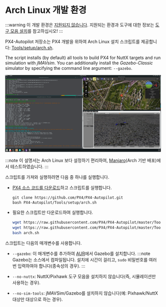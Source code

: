 # Arch Linux 개발 환경

:::warning
이 개발 환경은 [지원되지 않습니다](../advanced/dev_env_unsupported.md). 지원되는 환경과 도구에 대한 정보는 [도구 모음 설치](../dev_setup/dev_env.md)를 참고하십시오!
:::

PX4-Autopilot 저장소는 PX4 개발을 위하여 Arch Linux 설치 스크립트를 제공합니다: [Tools/setup/arch.sh](https://github.com/PX4/PX4-Autopilot/blob/master/Tools/setup/arch.sh). <!-- NEED px4_version -->

The script installs (by default) all tools to build PX4 for NuttX targets and run simulation with *jMAVsim*. You can additionally install the *Gazebo-Classic* simulator by specifying the command line argument: `--gazebo`.

![Arch Linux 가제보](../../assets/simulation/gazebo_classic/arch-gazebo.png)

:::note
이 설명서는 Arch Linux 보다 설정하기 편리하여, [Manjaro](https://manjaro.org/)(Arch 기반 배포)에서 테스트하였습니다.
:::

스크립트를 가져와 실행하려면 다음 중 하나를 실행합니다.
* [PX4 소스 코드를 다운로드](../dev_setup/building_px4.md)하고 스크립트를 실행합니다.
  ```
  git clone https://github.com/PX4/PX4-Autopilot.git
  bash PX4-Autopilot/Tools/setup/arch.sh
  ```
* 필요한 스크립트만 다운로드하여 실행합니다.
  ```sh
  wget https://raw.githubusercontent.com/PX4/PX4-Autopilot/master/Tools/setup/arch.sh
  wget https://raw.githubusercontent.com/PX4/PX4-Autopilot/master/Tools/setup/requirements.txt
  bash arch.sh
  ```

스크립트는 다음의 매개변수를 사용합니다.
- `--gazebo`: 이 매개변수를 추가하여 [AUR](https://aur.archlinux.org/packages/gazebo/)에서 Gazebo를 설치합니다. :::note Gazebo는 소스에서 컴파일됩니다. 설치에 시간이 걸리고, `sudo` 비밀번호를 여러 번 입력하여야 합니다(종속성의 경우).
:::

- `--no-nuttx`: NuttX/Pixhawk 도구 모음을 설치하지 않습니다(즉, 시뮬레이션만 사용하는 경우).
- `--no-sim-tools`: jMAVSim/Gazebo를 설치하지 않습니다(예: Pixhawk/NuttX 대상만 대상으로 하는 경우).
